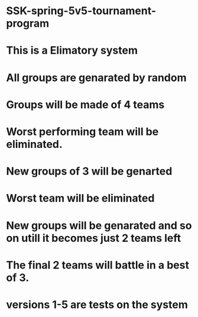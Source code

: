 # SSK-spring-5v5-tournament-program
# This is a Elimatory system
# All groups are genarated by random
# Groups will be made of 4 teams
# Worst performing team will be eliminated.
# New groups of 3 will be genarted
# Worst team will be eliminated
# New groups will be genarated and so on utill it becomes just 2 teams left
# The final 2 teams will battle in a best of 3.
# versions 1-5 are tests on the system 

